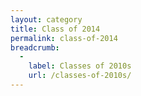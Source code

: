 ```yaml
---
layout: category
title: Class of 2014
permalink: class-of-2014
breadcrumb:
  -
    label: Classes of 2010s
    url: /classes-of-2010s/
---
```

